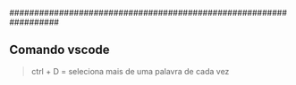 ##################################################################
## Comando vscode 

> ctrl + D = seleciona mais de uma palavra de cada vez 